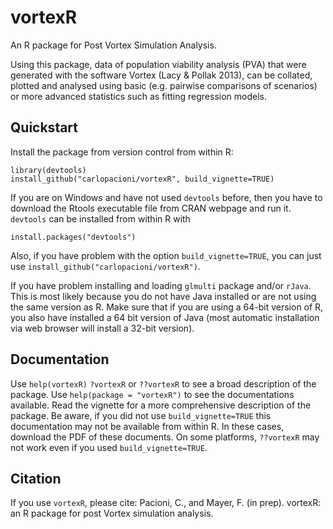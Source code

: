 # vortexR
An R package for Post Vortex Simulation Analysis.  

Using this package, data of population viability analysis (PVA) that were generated with the software Vortex (Lacy & Pollak 2013), can be collated, plotted and analysed using basic (e.g. pairwise comparisons of scenarios) or more advanced statistics such as fitting regression models.

## Quickstart
Install the package from version control from within R:
```
library(devtools)
install_github("carlopacioni/vortexR", build_vignette=TRUE)
```
If you are on Windows and have not used `devtools` before, then you have to download the Rtools executable file from CRAN webpage and run it. `devtools` can be installed from within R with 
```
install.packages("devtools")
```
Also, if you have problem with the option ```build_vignette=TRUE```, you can just use ```install_github("carlopacioni/vortexR")```.

If you have problem installing and loading ```glmulti``` package and/or ```rJava```. This is most likely because you do not have Java installed or are not using the same version as R. Make sure that if you are using a 64-bit version of R, you also have installed a 64 bit version of Java (most automatic installation via web browser will install a 32-bit version). 

## Documentation
Use `help(vortexR)` `?vortexR` or `??vortexR` to see a broad description of the package.
Use `help(package = "vortexR")` to see the documentations available. Read the vignette for a more comprehensive description of the package. Be aware, if you did not use ```build_vignette=TRUE``` this documentation may not be available from within R. In these cases, download the PDF of these documents. On some platforms, `??vortexR` may not work even if you used ```build_vignette=TRUE```.

## Citation
If you use `vortexR`, please cite:
Pacioni, C., and Mayer, F. (in prep). vortexR: an R package for post Vortex simulation analysis.
